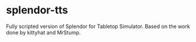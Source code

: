 # splendor-tts
Fully scripted version of Splendor for Tabletop Simulator. Based on the work done by kittyhat and MrStump.
